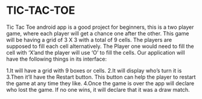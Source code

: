 # TIC-TAC-TOE
Tic Tac Toe android app is a good project for beginners, this is a two player game, 
where each player will get a chance one after the other. This game will be having a grid of 3 X 3 with a total of 9 cells.
The players are supposed to fill each cell alternatively. The Player one would need to fill the cell with ‘X’and the player will use ‘O’ to fill the cells. 
Our application will have the following things in its interface:

1.It will have a grid with 9 boxes or cells.
2.It will display who’s turn it is
3.Then it’ll have the Restart button. This button can help the player to restart the game at any time they like.
4.Once the game is over the app will declare who lost the game. If no one wins, it will declare that it was a draw match.
